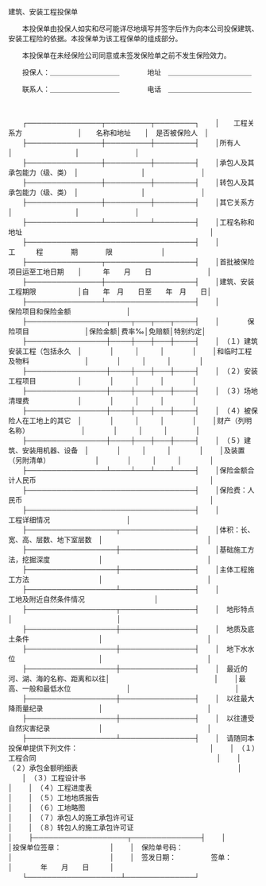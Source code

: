 



建筑、安装工程投保单



 

　　本投保单由投保人如实和尽可能详尽地填写并签字后作为向本公司投保建筑、安装工程险的依据。本投保单为该工程保单的组成部分。

　　本投保单在未经保险公司同意或未签发保险单之前不发生保险效力。

　　投保人：＿＿＿＿＿＿＿＿＿＿　　　　地址　＿＿＿＿＿＿＿＿＿＿＿＿

　　联系人：＿＿＿＿＿＿＿＿＿＿　　　　电话　＿＿＿＿＿＿＿＿＿＿＿＿

　　


　　┌───────────────┬─────────┬────────┐
　　│　　工程关系方　　　　　　　　│　　名称和地址　　│　是否被保险人　│
　　├───────────────┼─────────┼────────┤
　　│所有人　　　　　　　　　　　　│　　　　　　　　　│　　　　　　　　│
　　├───────────────┼─────────┼────────┤
　　│承包人及其承包能力（级、类）　│　　　　　　　　　│　　　　　　　　│
　　├───────────────┼─────────┼────────┤
　　│转包人及其承包能力（级、类）　│　　　　　　　　　│　　　　　　　　│
　　├───────────────┼─────────┼────────┤
　　│其它关系方　　　　　　　　　　│　　　　　　　　　│　　　　　　　　│
　　├───────────────┴─────────┴────────┤
　　│工程名称和地址　　　　　　　　　　　　　　　　　　　　　　　　　　　│
　　├──────────────────────────────────┤
　　│　　　　　　　　　　　　工　　　程　　　　期　　　　限　　　　　　　│
　　├───────────────┬──────────────────┤
　　│首批被保险项目运至工地日期　　│　　　年　　月　　日　　　　　　　　│
　　├───────────────┼──────────────────┤
　　│建筑、安装工程期限　　　　　　│自　　年　月　　日至　　年　月　　日│
　　├───────────────┴──────────────────┤
　　│　　　　　　　　　　　　　　　　　保险项目和保险金额　　　　　　　　│
　　├────────────────┬────┬───┬───┬────┤
　　│　　　　保险项目　　　　　　　　│保险金额│费率‰│免赔额│特别约定│
　　├────────────────┼────┼───┼───┼────┤
　　│　（１）建筑安装工程（包括永久　│　　　　│　　　│　　　│　　　　│
　　│和临时工程及物料　　　　　　　　│　　　　│　　　│　　　│　　　　│
　　├────────────────┼────┼───┼───┼────┤
　　│　（２）安装工程项目　　　　　　│　　　　│　　　│　　　│　　　　│
　　├────────────────┼────┼───┼───┼────┤
　　│　（３）场地清理费　　　　　　　│　　　　│　　　│　　　│　　　　│
　　├────────────────┼────┼───┼───┼────┤
　　│　（４）被保险人在工地上的其它　│　　　　│　　　│　　　│　　　　│
　　│财产（列明名称）　　　　　　　　│　　　　│　　　│　　　│　　　　│
　　├────────────────┼────┼───┼───┼────┤
　　│　（５）建筑、安装用机器、设备　│　　　　│　　　│　　　│　　　　│
　　│及装置（另附清单）　　　　　　　│　　　　│　　　│　　　│　　　　│
　　├────────────────┴────┴───┴───┴────┤
　　│保险金额合计人民币　　　　　　　　　　　　　　　　　　　　　　　　　│
　　├──────────────────────────────────┤
　　│保险费：人民币　　　　　　　　　　　　　　　　　　　　　　　　　　　│
　　├──────────────────────────────────┤
　　│　　　　　　　　　　　　　　　　　工程详细情况　　　　　　　　　　　│
　　├──────────────────┬───────────────┤
　　│体积：长、宽、高、层数、地下室层数　│　　　　　　　　　　　　　　　│
　　├──────────────────┼───────────────┤
　　│基础施工方法，挖掘深度　　　　　　　│　　　　　　　　　　　　　　　│
　　├──────────────────┼───────────────┤
　　│主体工程施工方法　　　　　　　　　　│　　　　　　　　　　　　　　　│
　　├──────────────────┴───────────────┤
　　│　　　　　　　　　　　　　工地及附近自然条件情况　　　　　　　　　　│
　　├──────────────────┬───────────────┤
　　│　地形特点　　　　　　　　　　　　　│　　　　　　　　　　　　　　　│
　　├──────────────────┼───────────────┤
　　│　地质及底土条件　　　　　　　　　　│　　　　　　　　　　　　　　　│
　　├──────────────────┼───────────────┤
　　│　地下水水位　　　　　　　　　　　　│　　　　　　　　　　　　　　　│
　　├──────────────────┼───────────────┤
　　│　最近的河、湖、海的名称、距离和以往│　　　　　　　　　　　　　　　│
　　│最高、一般和最低水位　　　　　　　　│　　　　　　　　　　　　　　　│
　　├──────────────────┼───────────────┤
　　│　以往最大降雨量纪录　　　　　　　　│　　　　　　　　　　　　　　　│
　　├──────────────────┼───────────────┤
　　│　以往遭受自然灾害纪录　　　　　　　│　　　　　　　　　　　　　　　│
　　├──────────────────┴───────────────┤
　　│　请随同本投保单提供下列文件：　　　　　　　　　　　　　　　　　　　│
　　│　（１）工程合同　　　　　　　　　　　　　　　　　　　　　　　　　　│
　　│　（２）承包金额明细表　　　　　　　　　　　　　　　　　　　　　　　│
　　│　（３）工程设计书　　　　　　　　　　　　　　　　　　　　　　　　　│
　　│　（４）工程进度表　　　　　　　　　　　　　　　　　　　　　　　　　│
　　│　（５）工地地质报告　　　　　　　　　　　　　　　　　　　　　　　　│
　　│　（６）工地略图　　　　　　　　　　　　　　　　　　　　　　　　　　│
　　│　（７）承包人的施工承包许可证　　　　　　　　　　　　　　　　　　　│
　　│　（８）转包人的施工承包许可证　　　　　　　　　　　　　　　　　　　│
　　├───────────────────┬──────────────┤
　　│　　　　　　　　　　　　　　　　　　　│投保单位签章：　　　　　　　│
　　│　保险单号码：　　　　　　　　　　　　│　　　　　　　　　　　　　　│
　　│　签发日期：　　　　　签单：　　　　　│　　　　年　　月　　日　　　│
　　└───────────────────┴──────────────┘
　　
